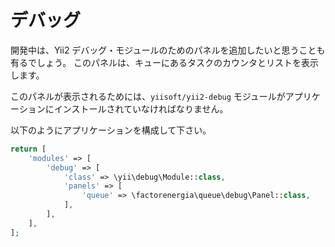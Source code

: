 デバッグ
========

開発中は、Yii2 デバッグ・モジュールのためのパネルを追加したいと思うことも有るでしょう。
このパネルは、キューにあるタスクのカウンタとリストを表示します。

このパネルが表示されるためには、`yiisoft/yii2-debug` モジュールがアプリケーションにインストールされていなければなりません。

以下のようにアプリケーションを構成して下さい。

```php
return [
    'modules' => [
        'debug' => [
            'class' => \yii\debug\Module::class,
            'panels' => [
                'queue' => \factorenergia\queue\debug\Panel::class,
            ],
        ],
    ],
];
```
